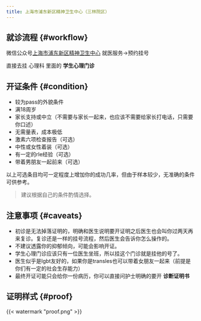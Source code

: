 ```yaml
---
title: 上海市浦东新区精神卫生中心（三林院区）
---
```


## 就诊流程 {#workflow}

微信公众号[上海市浦东新区精神卫生中心](weixin://gh_40b1f8a9ba89) 就医服务->预约挂号

直接去挂 心理科 里面的 **学生心理门诊**

## 开证条件 {#condition}

- 较为pass的外貌条件
- 满18周岁
- 家长支持或中立（不需要与家长一起来，也应该不需要给家长打电话，只需要你口述）
- 无需量表，成本极低
- 激素六项检查报告（可选）
- 中性或女性着装（可选）
- 有一定的rle经验（可选）
- 带着男朋友一起前来（可选）

以上可选条目均可一定程度上增加你的成功几率，但由于样本较少，无准确的条件可供参考。

> 建议根据自己的条件酌情选择。

## 注意事项 {#caveats}

- 初诊是无法掉落证明的，明确和医生说明要开证明之后医生也会叫你过两天再来复诊。复诊还是一样的挂号流程，然后医生会告诉你怎么操作的。
- 不建议透露你的抑郁倾向，可能会影响开证。
- 学生心理门诊应该只有一位医生坐班，所以挂这个门诊就是挂他的号了。
- 医生似乎是lgbt友好的，如果你是transles也可以带着女朋友一起来（前提是你们有一定的社会生存能力）
- 最终开证可能只会给你一份病历，你可以直接问护士明确的要开 **诊断证明书**

## 证明样式 {#proof}

{{< watermark "proof.png" >}}
